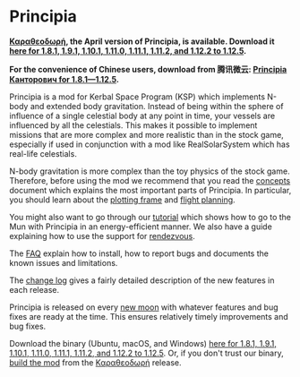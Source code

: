 # Principia

**&lrm;[Καραθεοδωρή](https://github.com/mockingbirdnest/Principia/wiki/Change-Log#%CE%BA%CE%B1%CF%81%CE%B1%CE%B8%CE%B5%CE%BF%CE%B4%CF%89%CF%81%CE%AE), the April version of Principia, is available.  Download it [here for 1.8.1, 1.9.1, 1.10.1, 1.11.0, 1.11.1, 1.11.2, and 1.12.2 to 1.12.5](https://bit.ly/c4r4th30d0ry).**

**For the convenience of Chinese users, download from 腾讯微云: [Principia Канторович for 1.8.1—1.12.5](https://share.weiyun.com/0ci5U0AS).**

Principia is a mod for Kerbal Space Program (KSP) which implements N-body and extended body gravitation.  Instead of being within the sphere of influence of a single celestial body at any point in time, your vessels are influenced by all the celestials.  This makes it possible to implement missions that are more complex and more realistic than in the stock game, especially if used in conjunction with a mod like RealSolarSystem which has real-life celestials.

N-body gravitation is more complex than the toy physics of the stock game.  Therefore, before using the mod we recommend that you read the [concepts](https://github.com/mockingbirdnest/Principia/wiki/Concepts) document which explains the most important parts of Principia.  In particular, you should learn about the [plotting frame](https://github.com/mockingbirdnest/Principia/wiki/Concepts#plotting-frame) and [flight planning](https://github.com/mockingbirdnest/Principia/wiki/Concepts#flight-planning).

You might also want to go through our
[tutorial](https://github.com/mockingbirdnest/Principia/wiki/A-guide-to-going-to-the-Mun-with-Principia) which shows how 
to go to the Mun with Principia in an energy-efficient manner.  We also have a guide explaining how to use the support for [rendezvous](https://github.com/mockingbirdnest/Principia/wiki/A-guide-to-performing-low-orbit-rendezvous).

The [FAQ](https://github.com/mockingbirdnest/Principia/wiki/Installing,-reporting-bugs,-and-frequently-asked-questions) explain how to install, how to report bugs and documents the known issues and limitations.

The [change log](https://github.com/mockingbirdnest/Principia/wiki/Change-Log) gives a fairly detailed description of the new features in each release.

Principia is released on every [new moon](https://en.wikipedia.org/wiki/New_moon) with whatever features and bug fixes are ready at the time.  This ensures relatively timely improvements and bug fixes.

Download the binary (Ubuntu, macOS, and Windows) [here for 1.8.1, 1.9.1, 1.10.1, 1.11.0, 1.11.1, 1.11.2, and 1.12.2 to 1.12.5](https://bit.ly/c4r4th30d0ry).  Or, if you don't trust our binary, [build the mod](https://github.com/mockingbirdnest/Principia/blob/master/documentation/Setup.md) from the [Καραθεοδωρή](https://github.com/mockingbirdnest/Principia/releases/tag/2024040818-%CE%9A%CE%B1%CF%81%CE%B1%CE%B8%CE%B5%CE%BF%CE%B4%CF%89%CF%81%CE%AE) release.
